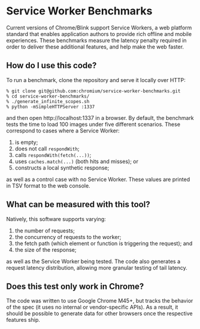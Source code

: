 Service Worker Benchmarks
=========================

Current versions of Chrome/Blink support Service Workers, a web platform
standard that enables application authors to provide rich offline and mobile
experiences. These benchmarks measure the latency penalty required in order to
deliver these additional features, and help make the web faster.

How do I use this code?
-----------------------

To run a benchmark, clone the repository and serve it locally over HTTP:

    % git clone git@github.com:chromium/service-worker-benchmarks.git
    % cd service-worker-benchmarks/
    % ./generate_infinite_scopes.sh
    % python -mSimpleHTTPServer :1337

and then open http://localhost:1337 in a browser. By default, the benchmark
tests the time to load 100 images under five different scenarios. These
correspond to cases where a Service Worker:

1. is empty;
2. does not call `respondWith`;
3. calls `respondWith(fetch(...))`;
4. uses `caches.match(...)` (both hits and misses); or
5. constructs a local synthetic response;

as well as a control case with no Service Worker. These values are printed in
TSV format to the web console.

What can be measured with this tool?
------------------------------------

Natively, this software supports varying:

1. the number of requests;
2. the concurrency of requests to the worker;
3. the fetch path (which element or function is triggering the request); and
4. the size of the response;

as well as the Service Worker being tested. The code also generates a request
latency distribution, allowing more granular testing of tail latency.

Does this test only work in Chrome?
------------------------------------

The code was written to use Google Chrome M45+, but tracks the behavior of the
spec (it uses no internal or vendor-specific APIs). As a result, it should be
possible to generate data for other browsers once the respective features ship.
